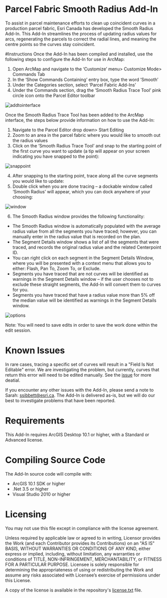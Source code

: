 # Parcel Fabric Smooth Radius Add-In
To assist in parcel maintenance efforts to clean up coincident curves in a production parcel fabric, Esri Canada has developed the Smooth Radius Add-In. This Add-In streamlines the process of updating radius values for arcs, regenerating the parcels to correct the radial lines, and meaning the centre points so the curves stay coincident. 

#Instructions
Once the Add-In has been compiled and installed, use the following steps to configure the Add-In for use in ArcMap:

1.	Open ArcMap and navigate to the ‘Customize’ menu> Customize Mode> Commands Tab
2.	In the ‘Show Commands Containing’ entry box, type the word ‘Smooth’
3.	Under the Categories section, select ‘Parcel Fabric Add-Ins’
4.	Under the Commands section, drag the ‘Smooth Radius Trace Tool’ pink circle icon onto the Parcel Editor toolbar

  ![addtointerface](https://cloud.githubusercontent.com/assets/8808482/16619380/d553401a-435b-11e6-91ed-10021bd8a612.jpg)

Once the Smooth Radius Trace Tool has been added to the ArcMap interface, the steps below provide information on how to use the Add-In:

1.	Navigate to the Parcel Editor drop down> Start Editing
2.	Zoom to an area in the parcel fabric where you would like to smooth out the radius values
3.	Click on the ‘Smooth Radius Trace Tool’ and snap to the starting point of the first curve you want to update (a tip will appear on your screen indicating you have snapped to the point):

  ![snappoint](https://cloud.githubusercontent.com/assets/8808482/16619384/daaa7308-435b-11e6-9823-ed49174653ab.jpg)

4.	After snapping to the starting point, trace along all the curve segments you would like to update:
5.	Double click when you are done tracing – a dockable window called ‘Smooth Radius’ will appear, which you can dock anywhere of your choosing:

  ![window](https://cloud.githubusercontent.com/assets/8808482/16619388/dce66cf8-435b-11e6-89fe-722c3ada5894.jpg)

6.	The Smooth Radius window provides the following functionality:
  * The Smooth Radius window is automatically populated with the average radius value from all the segments you have traced; however, you can manually enter in the radius value that is recorded on the plan. 
  * The Segment Details window shows a list of all the segments that were traced, and records the original radius value and the related Centerpoint ID. 
  * You can right click on each segment in the Segment Details Window, where you will be presented with a context menu that allows you to either: Flash, Pan To, Zoom To, or Exclude. 
  * Segments you have traced that are not curves will be identified as warnings in the Segment Details window – if the user chooses not to exclude these straight segments, the Add-In will convert them to curves for you. 
  * Segments you have traced that have a radius value more than 5% off the median value will be identified as warnings in the Segment Details window. 

  ![options](https://cloud.githubusercontent.com/assets/8808482/16619382/d6c2c6e6-435b-11e6-8914-d755bc95aac8.jpg)

Note: You will need to save edits in order to save the work done within the edit session. 

# Known Issues

In rare cases, tracing a specific set of curves will result in a "Field Is Not Editable" error. We are investigating the problem, but currently, curves that return this error will need to be edited manually.  See the [issue](/../../issues/4) for more deatial.

If you encounter any other issues with the Add-In, please send a note to Sarah: ssibbett@esri.ca. The Add-In is delivered as-is, but we will do our best to investigate problems that have been reported. 

# Requirements

This Add-In requires ArcGIS Desktop 10.1 or higher, with a Standard or Advanced license. 

# Compiling Source Code

The Add-In source code will compile with:
  * ArcGIS 10.1 SDK or higher
  * .Net 3.5 or higher
  * Visual Studio 2010 or higher

# Licensing

You may not use this file except in compliance with the license agreement. 

Unless required by applicable law or agreed to in writing, Licensor provides the Work (and each Contributor provides its Contributions) on an "AS IS" BASIS, WITHOUT WARRANTIES OR CONDITIONS OF ANY KIND, either express or implied, including, without limitation, any warranties or conditions of TITLE, NON-INFRINGEMENT, MERCHANTABILITY, or FITNESS FOR A PARTICULAR PURPOSE. Licensee is solely responsible for determining the appropriateness of using or redistributing the Work and assume any risks associated with Licensee’s exercise of permissions under this License.

A copy of the license is available in the repository's [license.txt](https://github.com/EsriCanada/ParcelFabricSmoothRadius/blob/master/license.txt) file. 
